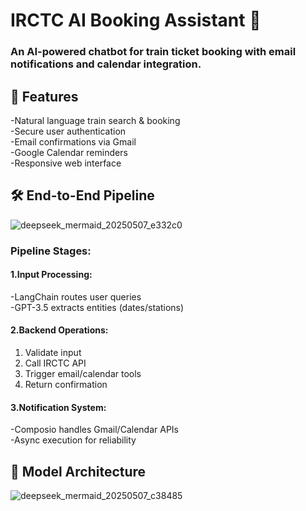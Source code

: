 # IRCTC AI Booking Assistant 🚆
### An AI-powered chatbot for train ticket booking with email notifications and calendar integration.

## 🌟 Features
-Natural language train search & booking<br>
-Secure user authentication<br>
-Email confirmations via Gmail<br>
-Google Calendar reminders<br>
-Responsive web interface<br>

## 🛠️ End-to-End Pipeline
![deepseek_mermaid_20250507_e332c0](https://github.com/user-attachments/assets/3499626d-08a3-46b3-9ebe-d00ed86e9315)
### Pipeline Stages:
#### 1.Input Processing:

-LangChain routes user queries<br>
-GPT-3.5 extracts entities (dates/stations)
#### 2.Backend Operations:
1. Validate input<br>
2. Call IRCTC API <br>
3. Trigger email/calendar tools<br>
4. Return confirmation
#### 3.Notification System:
-Composio handles Gmail/Calendar APIs<br>
-Async execution for reliability
## 🧠 Model Architecture
![deepseek_mermaid_20250507_c38485](https://github.com/user-attachments/assets/c987fc25-72fd-48dd-af36-b79a558ac511)
